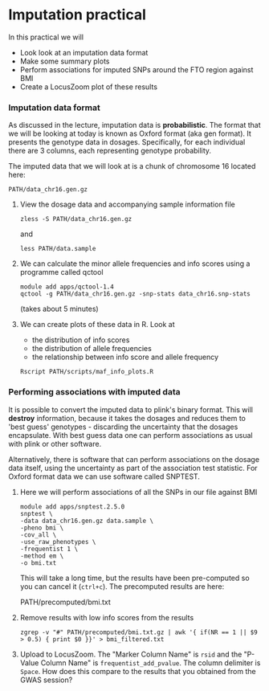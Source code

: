 # Imputation practical

In this practical we will 

- Look look at an imputation data format
- Make some summary plots
- Perform associations for imputed SNPs around the FTO region against BMI
- Create a LocusZoom plot of these results


### Imputation data format

As discussed in the lecture, imputation data is **probabilistic**. The format that we will be looking at today is known as Oxford format (aka gen format). It presents the genotype data in dosages. Specifically, for each individual there are 3 columns, each representing genotype probability.

The imputed data that we will look at is a chunk of chromosome 16 located here:

```
PATH/data_chr16.gen.gz
```

1. View the dosage data and accompanying sample information file

    ```
    zless -S PATH/data_chr16.gen.gz
    ```

    and

    ```
    less PATH/data.sample
    ```

2. We can calculate the minor allele frequencies and info scores using a programme called qctool

    ```
    module add apps/qctool-1.4
    qctool -g PATH/data_chr16.gen.gz -snp-stats data_chr16.snp-stats
    ```

    (takes about 5 minutes)

3. We can create plots of these data in R. Look at 
    - the distribution of info scores
    - the distribution of allele frequencies
    - the relationship between info score and allele frequency

    ```
    Rscript PATH/scripts/maf_info_plots.R
    ```

### Performing associations with imputed data

It is possible to convert the imputed data to plink's binary format. This will **destroy** information, because it takes the dosages and reduces them to 'best guess' genotypes - discarding the uncertainty that the dosages encapsulate. With best guess data one can perform associations as usual with plink or other software.

Alternatively, there is software that can perform associations on the dosage data itself, using the uncertainty as part of the association test statistic. For Oxford format data we can use software called SNPTEST. 

1. Here we will perform associations of all the SNPs in our file against BMI

    ```
    module add apps/snptest.2.5.0
    snptest \
    -data data_chr16.gen.gz data.sample \
    -pheno bmi \
    -cov_all \
    -use_raw_phenotypes \
    -frequentist 1 \
    -method em \
    -o bmi.txt
    ```

    This will take a long time, but the results have been pre-computed so you can cancel it (`ctrl+c`). The precomputed results are here:

    PATH/precomputed/bmi.txt

2. Remove results with low info scores from the results
    
    ```
    zgrep -v "#" PATH/precomputed/bmi.txt.gz | awk '{ if(NR == 1 || $9 > 0.5) { print $0 }}' > bmi_filtered.txt
    ```


3. Upload to LocusZoom. The "Marker Column Name" is `rsid` and the "P-Value Column Name" is `frequentist_add_pvalue`. The column delimiter is `Space`. How does this compare to the results that you obtained from the GWAS session?
